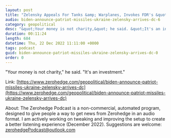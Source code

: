 ```yaml
---
layout: post
title: "Zelensky Appeals For Tanks &amp; Warplanes, Invokes FDR's &quot;Absolute Victory&quot;, Before Enthusiastic Congress"
audio: biden-announce-patriot-missiles-ukraine-zelensky-arrives-dc-6
category: geopolitical
desc: "&quot;Your money is not charity,&quot; he said. &quot;It's an investment.&quot; "
duration: 00:11:24
length: 684
datetime: Thu, 22 Dec 2022 11:11:00 +0000
tags: podcast
guid: biden-announce-patriot-missiles-ukraine-zelensky-arrives-dc-0
order: 0
---
```

&quot;Your money is not charity,&quot; he said. &quot;It's an investment.&quot; 

Link: [https://www.zerohedge.com/geopolitical/biden-announce-patriot-missiles-ukraine-zelensky-arrives-dc](https://www.zerohedge.com/geopolitical/biden-announce-patriot-missiles-ukraine-zelensky-arrives-dc)

About: The Zerohedge Podcast is a non-commercial, automated program, designed to give people a way to get news from Zerohedge in an audio format.  I am actively working on tweaking and improving the setup to create a better listening experience (December 2022).  Suggestions are welcome: [zerohedgePodcast@outlook.com](mailto:zerohedgePodcast@outlook.com)